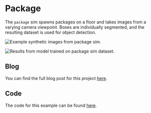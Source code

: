 # Package

The `package` sim spawns packages on a floor and takes images from a varying camera viewpoint. Boxes are individually segmented, and the resulting dataset is used for object detection.

![Example synthetic images from package sim.](https://github.com/ZumoLabs/zpy/raw/main/docs/assets/package_sim_boxes.png)

![Results from model trained on package sim dataset.](https://github.com/ZumoLabs/zpy/raw/main/docs/assets/package_sim_results.png)

## Blog

You can find the full blog post for this project [here]().

## Code

The code for this example can be found [here](https://github.com/ZumoLabs/zpy/tree/main/examples/package).